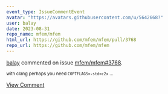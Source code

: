 ```yaml
---
event_type: IssueCommentEvent
avatar: "https://avatars.githubusercontent.com/u/5642668?"
user: balay
date: 2023-08-31
repo_name: mfem/mfem
html_url: https://github.com/mfem/mfem/pull/3768
repo_url: https://github.com/mfem/mfem
---
```


<a href='https://github.com/balay' target='_blank'>balay</a> commented on issue <a href='https://github.com/mfem/mfem/pull/3768' target='_blank'>mfem/mfem#3768</a>.

<small>with clang perhaps you need `COPTFLAGS=-std=c2x`...</small>

<a href='https://github.com/mfem/mfem/pull/3768' target='_blank'>View Comment</a>